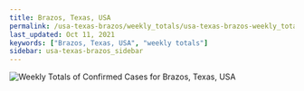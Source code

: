 ```yaml
---
title: Brazos, Texas, USA
permalink: /usa-texas-brazos/weekly_totals/usa-texas-brazos-weekly_totals.html
last_updated: Oct 11, 2021
keywords: ["Brazos, Texas, USA", "weekly totals"]
sidebar: usa-texas-brazos_sidebar
---
```


![Weekly Totals of Confirmed Cases for Brazos, Texas, USA](/covid_tracker/images/graphs/usa-texas-brazos-weekly_totals_graph.png)
